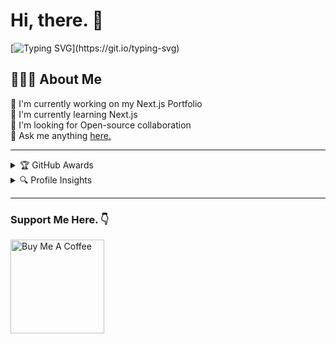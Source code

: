 <h1> Hi, there. 👋</h1>

[![Typing SVG](https://readme-typing-svg.herokuapp.com?lines=Front-End+Developer+from+India.;Javascript+Enthusiast;and+Technopreneur!;Nice+to+meet+you...)](https://git.io/typing-svg)

<h2>🧑🏻‍💻 About Me</h2>

🔭 I'm currently working on my Next.js Portfolio <br>
🤹 I'm currently learning Next.js <br>
👯 I'm looking for Open-source collaboration <br>
💬 Ask me anything [here.](https://github.com/SujalShah3234/SujalShah3234/issues) <br>

---

<details>
  <summary>🏆 GitHub Awards</summary><br>
  <img width=800 alt="Sujal Shah | Github Awards" src="https://github-profile-trophy.vercel.app/?username=sujalshah3234&theme=gruvbox&no-frame=true&margin-w=15" />
</details>

<details>
  <summary>🔍 Profile Insights</summary>
  <p align="center">
    <img alt="Sujal Shah | Profile Views" src="https://enw4zvq5ga1ahs6.m.pipedream.net" />
  </p>
  <a href="https://github.com/sujalshah3234github-readme-activity-graph">
    <img alt="Sujal's Activity Graph" src="https://activity-graph.herokuapp.com/graph?username=sujalshah3234&bg_color=0D1117&color=5BCDEC&line=5BCDEC&point=FFFFFF&hide_border=true" />
  </a>
</details>

---

### Support Me Here. :point_down:

<a href="https://www.buymeacoffee.com/sujal" target="_blank">
  <img src="https://cdn.buymeacoffee.com/buttons/default-yellow.png" alt="Buy Me A Coffee" width="150" >
</a>
